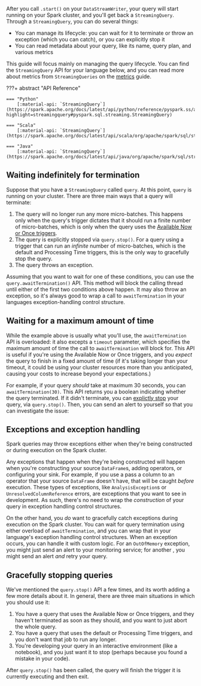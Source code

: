 After you call `.start()` on your `DataStreamWriter`, your query will start running on your Spark cluster, and you'll get back a `StreamingQuery`. Through a `StreamingQuery`, you can do several things:

- You can manage its lifecycle: you can wait for it to terminate or throw an exception (which you can catch), or you can explicitly stop it
- You can read metadata about your query, like its name, query plan, and various metrics

This guide will focus mainly on managing the query lifecycle. You can find the `StreamingQuery` API for your language below, and you can read more about metrics from `StreamingQueries` on the [metrics]() guide.

???+ abstract "API Reference"

    === "Python"
        [:material-api: `StreamingQuery`](https://spark.apache.org/docs/latest/api/python/reference/pyspark.ss/api/pyspark.sql.streaming.StreamingQuery.html?highlight=streamingquery#pyspark.sql.streaming.StreamingQuery)

    === "Scala"
        [:material-api: `StreamingQuery`](https://spark.apache.org/docs/latest/api/scala/org/apache/spark/sql/streaming/StreamingQuery.html)
        
    === "Java"
        [:material-api: `StreamingQuery`](https://spark.apache.org/docs/latest/api/java/org/apache/spark/sql/streaming/StreamingQuery.html)

    
## Waiting indefinitely for termination

Suppose that you have a `StreamingQuery` called `query`. At this point, `query` is running on your cluster. There are three main ways that a query will terminate:

1. The query will no longer run any more micro-batches. This happens only when the query's trigger dictates that it should run a finite number of micro-batches, which is only when the query uses the [Available Now or Once triggers]().
2. The query is explicitly stopped via `query.stop()`. For a query using a trigger that can run an _infinite_ number of micro-batches, which is the default and Processing Time triggers, this is the only way to gracefully stop the query.
3. The query throws an exception.

Assuming that you want to wait for one of these conditions, you can use the `query.awaitTermination()` API. This method will block the calling thread until either of the first two conditions above happen. It may also throw an exception, so it's always good to wrap a call to `awaitTermination` in your languages exception-handling control structure.

## Waiting for a maximum amount of time

While the example above is usually what you'll use, the `awaitTermination` API is overloaded: it also excepts a `timeout` parameter, which specifies the maximum amount of time the call to `awaitTermination` will block for. This API is useful if you're using the Available Now or Once triggers, and you _expect_ the query to finish in a fixed amount of time (if it's taking longer than your timeout, it could be using your cluster resources more than you anticipated, causing your costs to increase beyond your expectations.)

For example, if your query _should_ take at maximum 30 seconds, you can `awaitTermination(30)`. This API returns you a boolean indicating whether the query terminated. If it didn't terminate, you can [explictly stop]() your query, via `query.stop()`. Then, you can send an alert to yourself so that you can investigate the issue:


<!-- TODO(neil): Example -->

## Exceptions and exception handling 

Spark queries may throw exceptions either when they're being constructed or during execution on the Spark cluster.

Any exceptions that happen when they're being constructed will happen when you're constructing your source `DataFrame`s, adding operators, or configuring your sink. For example, if you use a pass a column to an operator that your source `DataFrame` doesn't have, that will be caught _before_ execution. These types of exceptions, like `AnalysisException`s or `UnresolvedColumnReference` errors, are exceptions that you want to see in development. As such, there's no need to wrap the _construction_ of your query in exception handling control structures.

On the other hand, you _do_ want to gracefully catch exceptions during execution on the Spark cluster. You can wait for query termination using either overload of `awaitTermination`, and you can wrap that in your language's exception handling control structures. When an exception occurs, you can handle it with custom logic. For an `OutOfMemory` exception, you might just send an alert to your monitoring service; for another <!-- TODO(neil), which? --->, you might send an alert _and_ retry your query.

<!-- TODO(neil): Example -->

## Gracefully stopping queries

We've mentioned the `query.stop()` API a few times, and its worth adding a few more details about it. In general, there are three main situations in which you should use it:

1. You have a query that uses the Available Now or Once triggers, and they haven't terminated as soon as they should, and you want to just abort the whole query.
2. You have a query that uses the default or Processing Time triggers, and you don't want that job to run any longer.
3. You're developing your query in an interactive environment (like a notebook), and you just want it to stop (perhaps because you found a mistake in your code).

After `query.stop()` has been called, the query will finish the trigger it is currently executing and then exit.